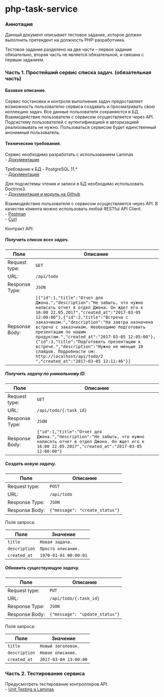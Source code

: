 # php-task-service


### [](#_1)Аннотация

Данный документ описывает тестовое задание, которое должен выполнить претендент на должность PHP-разработчика.

Тестовое задание разделено на две части – первое задание обязательно, вторая часть не является обязательной, и связана с первым заданием.

### [](#1)Часть 1. Простейший сервис списка задач. (обязательная часть)

#### [](#_2)Базовое описание.

Сервис постановки и контроля выполнения задач предоставляет возможность пользователю сервиса создавать и просматривать свою коллекцию задач. Все данные пользователя сохраняются в БД. Взаимодействие пользователя с сервисом осуществляется через API. Подсистему пользователей с аутентификацией и авторизацией реализовывать не нужно. Пользоваться сервисом будет единственный анонимный пользователь.

#### [](l#_3)Технические требования.

Сервис необходимо разработать с использованием Laminas  
\- [Документация](https://getlaminas.org/)

Требование к БД - PostgreSQL 11.\*  
\- [Документация](http://postgresql.org/docs/11/index.html)

Для подсистемы чтения и записи в БД необходимо использовать Doctrine3.  
\- [Документация и модуль на Github](https://github.com/doctrine/orm/)

Взаимодействие пользователя с сервисом осуществляется через API. В качестве клиента можно использовать любой RESTful API Client.  
\- [Postman](https://chrome.google.com/webstore/detail/postman/fhbjgbiflinjbdggehcddcbncdddomop?hl=en)  
\- [Curl](https://curl.haxx.se/)

Контракт API:

##### [](#_4)Получить список всех задач.

| Поле | Описание |
| --- | --- |
| Request type: | `GET` |
| URL: | `/api/todo` |
| Response Type: | `JSON` |
| Repsonse Body: | `[{"id":1,"title":"Отчет для Джона.","description":"Не забыть, что нужно написать отчет в отдел Джона. Он ждет его к 16:00 22.05.2017","created_at":"2017-03-05 12:00:00"},{"id":2,"title":"Встреча с заказчиком.","description":"На завтра назначена встреча с заказчиком. Необходимо подготовить презентацию по нашим продуктам.","created_at":"2017-03-05 12:05:00"},{"id":3,"title":"Подготовить презентацию к встрече.","description":"Нужно не меньше 10 слайдов. Подробности см: http://localhost/api/todo/2 ","created_at":"2017-03-05 12:11:46"}]` |

##### [](#id)Получить задачу по уникальному ID.

| Поле | Описание |
| --- | --- |
| Request type: | `GET` |
| URL: | `/api/todo/{:task_id}` |
| Response Type: | `JSON` |
| Response Body: | `{"id":1,"title":"Отчет для Джона.","description":"Не забыть, что нужно написать отчет в отдел Джона. Он ждет его к 16:00 22.05.2017","created_at":"2017-03-05 12:00:00"}` |

##### [](#_5)Создать новую задачу.

| Поле | Описание |
| --- | --- |
| Request type: | `POST` |
| URL: | `/api/todo` |
| Response Type: | `JSON` |
| Response Body: | `{"message": "create_status"}` |

Поля запроса:

| Поле | Значение |
| --- | --- |
| `title` | `Новая задача.` |
| `description` | `Просто описание.` |
| `created_at` | `1970-01-01 00:00:01` |

##### [](#_6)Обновить существующую задачу.

| Поле | Описание |
| --- | --- |
| Request type: | `PUT` |
| URL: | `/api/todo/{:task_id}` |
| Response Type: | `JSON` |
| Response Body: | `{"message": "update_status"}` |

Поля запроса:

| Поле | Значение |
| --- | --- |
| `title` | `Новый заголовок.` |
| `description` | `Новое описание.` |
| `created_at` | `2017-03-04 13:00:00` |

### [](#2)Часть 2. Тестирование сервиса

Предусмотреть тестирование контроллеров API.  
\- [Unit Testing a Laminas](https://docs.laminas.dev/tutorials/unit-testing/)
